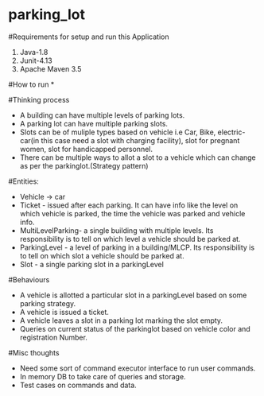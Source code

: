 # parking_lot


#Requirements for setup and run this Application
1. Java-1.8
2. Junit-4.13
3. Apache Maven 3.5




#How to run
* 


#Thinking process
* A building can have multiple levels of parking lots.
* A parking lot can have multiple parking slots.
* Slots can be of muliple types based on vehicle i.e Car, Bike, electric-car(in this case need a slot with charging facility), slot for pregnant women, slot for handicapped personnel.
* There can be multiple ways to allot a slot to a vehicle which can change as per the parkinglot.(Strategy pattern)

#Entities:
* Vehicle -> car
* Ticket - issued after each parking. It can have info like the level on which vehicle is parked, the time the vehicle was parked and vehicle info.
* MultiLevelParking- a single building with multiple levels. Its responsibility is to tell on which level a vehicle should be parked at.
* ParkingLevel - a level of parking in a building/MLCP. Its responsibility is to tell on which slot a vehicle should be parked at.
* Slot - a single parking slot in a parkingLevel

#Behaviours
* A vehicle is allotted a particular slot in a parkingLevel based on some parking strategy.
* A vehicle is issued a ticket.
* A vehicle leaves a slot in a parking lot marking the slot empty.
* Queries on current status of the parkinglot based on vehicle color and registration Number.

#Misc thoughts
* Need some sort of command executor interface to run user commands.
* In memory DB to take care of queries and storage.
* Test cases on commands and data.